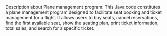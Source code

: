 Description about Plane management program:
This Java code constitutes a plane management program designed to facilitate seat booking and ticket management for a flight. It allows users to buy seats, cancel reservations, find the first available seat, show the seating plan, print ticket information, total sales, and search for a specific ticket.
